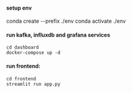 #### setup env
conda create --prefix ./env
conda activate ./env

#### run kafka, influxdb and grafana services
```
cd dashboard
docker-compose up -d
```

#### run frontend:
```
cd frontend
streamlit run app.py
```